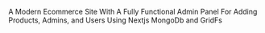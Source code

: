 A Modern Ecommerce Site With A Fully Functional Admin Panel For Adding Products, Admins, and Users Using Nextjs MongoDb and GridFs